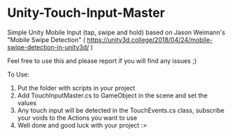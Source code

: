 # Unity-Touch-Input-Master
Simple Unity Mobile Input (tap, swipe and hold) based on Jason Weimann's "Mobile Swipe Detection"
( https://unity3d.college/2018/04/24/mobile-swipe-detection-in-unity3d/ )

Feel free to use this and please report if you will find any issues ;)

To Use:
1. Put the folder with scripts in your project
2. Add TouchInputMaster.cs to GameObject in the scene and set the values
3. Any touch input will be detected in the TouchEvents.cs class, subscribe your voids to the Actions you want to use
4. Well done and good luck with your project :>

